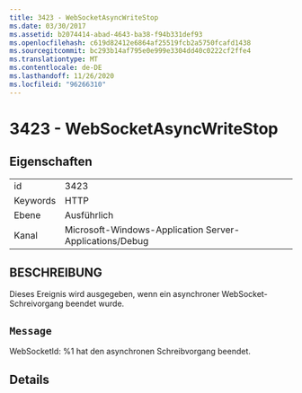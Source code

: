 ```yaml
---
title: 3423 - WebSocketAsyncWriteStop
ms.date: 03/30/2017
ms.assetid: b2074414-abad-4643-ba38-f94b331def93
ms.openlocfilehash: c619d82412e6864af25519fcb2a5750fcafd1438
ms.sourcegitcommit: bc293b14af795e0e999e3304dd40c0222cf2ffe4
ms.translationtype: MT
ms.contentlocale: de-DE
ms.lasthandoff: 11/26/2020
ms.locfileid: "96266310"
---
```

# <a name="3423---websocketasyncwritestop"></a>3423 - WebSocketAsyncWriteStop

## <a name="properties"></a>Eigenschaften  
  
|||  
|-|-|  
|id|3423|  
|Keywords|HTTP|  
|Ebene|Ausführlich|  
|Kanal|Microsoft-Windows-Application Server-Applications/Debug|  
  
## <a name="description"></a>BESCHREIBUNG  

 Dieses Ereignis wird ausgegeben, wenn ein asynchroner WebSocket-Schreivorgang beendet wurde.  
  
## <a name="message"></a>`Message`  

 WebSocketId: %1 hat den asynchronen Schreibvorgang beendet.  
  
## <a name="details"></a>Details
